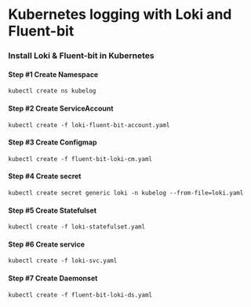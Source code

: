 # Kubernetes logging with Loki and Fluent-bit


### Install Loki & Fluent-bit in Kubernetes

#### Step #1 Create Namespace

```kubectl create ns kubelog```

#### Step #2 Create ServiceAccount

```kubectl create -f loki-fluent-bit-account.yaml```

#### Step #3 Create Configmap

```kubectl create -f fluent-bit-loki-cm.yaml```

#### Step #4 Create secret

```kubectl create secret generic loki -n kubelog --from-file=loki.yaml```

#### Step #5 Create Statefulset

```kubectl create -f loki-statefulset.yaml```

#### Step #6 Create service

```kubectl create -f loki-svc.yaml```

#### Step #7 Create Daemonset

```kubectl create -f fluent-bit-loki-ds.yaml```

